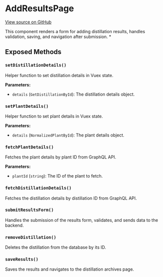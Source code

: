 # AddResultsPage

[View source on GitHub](https://github.com/DestillApp/main/blob/main/frontend/src/pages/results/AddResultsPage.vue)

This component renders a form for adding distillation results, handles validation, saving, and navigation after submission.
 *

## Exposed Methods

### `setDistillationDetails()`
Helper function to set distillation details in Vuex state.

**Parameters:**
- `details` (`GetDistillationById`): The distillation details object.

### `setPlantDetails()`
Helper function to set plant details in Vuex state.

**Parameters:**
- `details` (`NormalizedPlantById`): The plant details object.

### `fetchPlantDetails()`
Fetches the plant details by plant ID from GraphQL API.

**Parameters:**
- `plantId` (`string`): The ID of the plant to fetch.

### `fetchDistillationDetails()`
Fetches the distillation details by distillation ID from GraphQL API.

### `submitResultsForm()`
Handles the submission of the results form, validates, and sends data to the backend.

### `removeDistillation()`
Deletes the distillation from the database by its ID.

### `saveResults()`
Saves the results and navigates to the distillation archives page.
